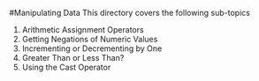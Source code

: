 #Manipulating Data
This directory covers the following sub-topics
1. Arithmetic Assignment Operators
2. Getting Negations of Numeric Values
3. Incrementing or Decrementing by One
4. Greater Than or Less Than?
5. Using the Cast Operator
